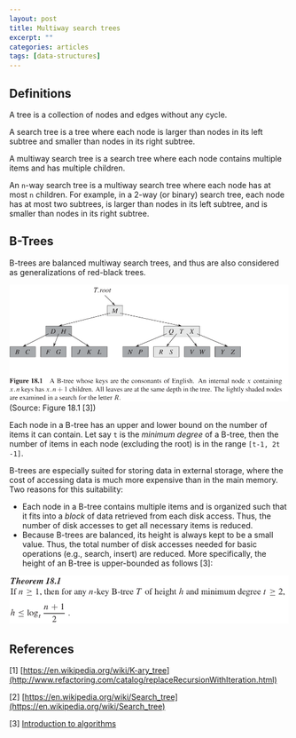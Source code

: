 ```yaml
---
layout: post
title: Multiway search trees
excerpt: ""
categories: articles
tags: [data-structures]
---
```


## Definitions

A tree is a collection of nodes and edges without any cycle.

A search tree is a tree where each node is larger than nodes in its left subtree and smaller than nodes in its right subtree.

A multiway search tree is a search tree where each node contains multiple items and has multiple children.

An `n`-way search tree is a multiway search tree where each node has at most `n` children. For example, in a 2-way (or binary) search tree, each node has at most two subtrees, is larger than nodes in its left subtree, and is smaller than nodes in its right subtree.

## B-Trees

B-trees are balanced multiway search trees, and thus are also considered as generalizations of red-black trees.

![b-trees](/images/trees/b-trees.png)
(Source: Figure 18.1 [3])

Each node in a B-tree has an upper and lower bound on the number of items it can contain. Let say `t` is the _minimum degree_ of a B-tree, then the number of items in each node (excluding the root) is in the range `[t-1, 2t -1]`.

B-trees are especially suited for storing data in external storage, where the cost of accessing data is much more expensive than in the main memory. Two reasons for this suitability:

  - Each node in a B-tree contains multiple items and is organized such that it fits into a _block_ of data retrieved from each disk access. Thus, the number of disk accesses to get all necessary items is reduced.
  - Because B-trees are balanced, its height is always kept to be a small value. Thus, the total number of disk accesses needed for basic operations (e.g., search, insert) are reduced. More specifically, the height of an B-tree is upper-bounded as follows [3]:

  ![b-trees](/images/trees/b-trees-height.png)

## References

[1] [https://en.wikipedia.org/wiki/K-ary_tree](http://www.refactoring.com/catalog/replaceRecursionWithIteration.html)

[2] [https://en.wikipedia.org/wiki/Search_tree](https://en.wikipedia.org/wiki/Search_tree)

[3] [Introduction to algorithms](http://www.amazon.com/Introduction-Algorithms-3rd-MIT-Press/dp/0262033844/ref=sr_1_1?s=books&ie=UTF8&qid=1461439930&sr=1-1&keywords=introduction+to+algorithms)

